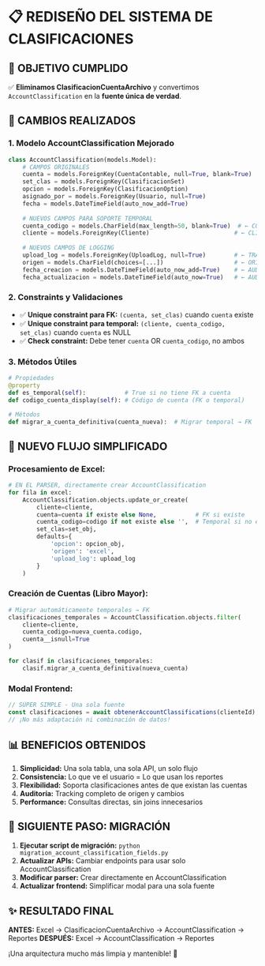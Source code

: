 # 📋 REDISEÑO DEL SISTEMA DE CLASIFICACIONES

## 🎯 OBJETIVO CUMPLIDO

✅ **Eliminamos ClasificacionCuentaArchivo** y convertimos `AccountClassification` en la **fuente única de verdad**.

## 🔄 CAMBIOS REALIZADOS

### 1. **Modelo AccountClassification Mejorado**

```python
class AccountClassification(models.Model):
    # CAMPOS ORIGINALES
    cuenta = models.ForeignKey(CuentaContable, null=True, blank=True)  # ← AHORA OPCIONAL
    set_clas = models.ForeignKey(ClasificacionSet)
    opcion = models.ForeignKey(ClasificacionOption)
    asignado_por = models.ForeignKey(Usuario, null=True)
    fecha = models.DateTimeField(auto_now_add=True)
    
    # NUEVOS CAMPOS PARA SOPORTE TEMPORAL
    cuenta_codigo = models.CharField(max_length=50, blank=True)  # ← CÓDIGO TEMPORAL
    cliente = models.ForeignKey(Cliente)                        # ← CLIENTE EXPLÍCITO
    
    # NUEVOS CAMPOS DE LOGGING
    upload_log = models.ForeignKey(UploadLog, null=True)        # ← TRACKING DE ORIGEN
    origen = models.CharField(choices=[...])                    # ← ORIGEN: excel/manual/migracion/actualizacion
    fecha_creacion = models.DateTimeField(auto_now_add=True)    # ← AUDITORÍA
    fecha_actualizacion = models.DateTimeField(auto_now=True)   # ← AUDITORÍA
```

### 2. **Constraints y Validaciones**

- ✅ **Unique constraint para FK:** `(cuenta, set_clas)` cuando `cuenta` existe
- ✅ **Unique constraint para temporal:** `(cliente, cuenta_codigo, set_clas)` cuando `cuenta` es NULL
- ✅ **Check constraint:** Debe tener `cuenta` OR `cuenta_codigo`, no ambos

### 3. **Métodos Útiles**

```python
# Propiedades
@property
def es_temporal(self):           # True si no tiene FK a cuenta
def codigo_cuenta_display(self): # Código de cuenta (FK o temporal)

# Métodos
def migrar_a_cuenta_definitiva(cuenta_nueva):  # Migrar temporal → FK
```

## 🚀 NUEVO FLUJO SIMPLIFICADO

### **Procesamiento de Excel:**
```python
# EN EL PARSER, directamente crear AccountClassification
for fila in excel:
    AccountClassification.objects.update_or_create(
        cliente=cliente,
        cuenta=cuenta if existe else None,           # FK si existe
        cuenta_codigo=codigo if not existe else '',  # Temporal si no existe
        set_clas=set_obj,
        defaults={
            'opcion': opcion_obj,
            'origen': 'excel',
            'upload_log': upload_log
        }
    )
```

### **Creación de Cuentas (Libro Mayor):**
```python
# Migrar automáticamente temporales → FK
clasificaciones_temporales = AccountClassification.objects.filter(
    cliente=cliente,
    cuenta_codigo=nueva_cuenta.codigo,
    cuenta__isnull=True
)

for clasif in clasificaciones_temporales:
    clasif.migrar_a_cuenta_definitiva(nueva_cuenta)
```

### **Modal Frontend:**
```jsx
// SÚPER SIMPLE - Una sola fuente
const clasificaciones = await obtenerAccountClassifications(clienteId);
// ¡No más adaptación ni combinación de datos!
```

## 📊 BENEFICIOS OBTENIDOS

1. **Simplicidad:** Una sola tabla, una sola API, un solo flujo
2. **Consistencia:** Lo que ve el usuario = Lo que usan los reportes
3. **Flexibilidad:** Soporta clasificaciones antes de que existan las cuentas
4. **Auditoría:** Tracking completo de origen y cambios
5. **Performance:** Consultas directas, sin joins innecesarios

## 🔄 SIGUIENTE PASO: MIGRACIÓN

1. **Ejecutar script de migración:** `python migration_account_classification_fields.py`
2. **Actualizar APIs:** Cambiar endpoints para usar solo AccountClassification
3. **Modificar parser:** Crear directamente en AccountClassification
4. **Actualizar frontend:** Simplificar modal para una sola fuente

## ✨ RESULTADO FINAL

**ANTES:** Excel → ClasificacionCuentaArchivo → AccountClassification → Reportes
**DESPUÉS:** Excel → AccountClassification → Reportes

¡Una arquitectura mucho más limpia y mantenible! 🎉

